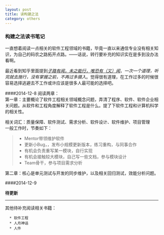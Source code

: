 ```yaml
---
layout: post
title: 读构建之法
category: others
---
```

### 构建之法读书笔记    

一直想着阅读一点相关的软件工程领域的书籍，毕竟一直以来通信专业没有相关知识，为自己的码农之路拓开点路。——话说，转行要补充的知识实在是多到没办法看啊。

最近看到知乎里面提到[*子路有闻，未之能行，唯恐有（又）闻*](http://www.zhihu.com/question/19550916/answer/29757926)，*一次一个道理，听完就去施行，没有掌握之前，不再过多摄入*。觉得很有道理，在工作过多的时候很容易选择逃避去不工作或许应该是很多人最可能的选择吧。

####2014-12-8   阅读两章：     
第一章：主要概论了软件工程相关领域概念问题，弄清了程序、软件、软件企业相关问题。从软件和工程角度解释了软件工程是什么。提了下软件工程和计算机科学的相关性。

相关词汇：质量保障、软件测试、需求分析、软件设计、软件维护、项目管理  
一般工作时，节奏如下：

> * Mentor带领维护软件
> * 更新小Bug，，发布小规模更新版本，练习重构，与同事合作
> * 有机会负责重写某一模块，自行实现
> * 有机会接触较大模块，自己写一些文档，参与模块设计
> * Team骨干，参与项目需求分析

第二章：核心是单元测试与开发的同步维护，以及相关回归测试，效能分析问题。

####2014-12-9




**待更新**
- - -
   其他待补充阅读相关书籍：    

      * 软件工程
      * 人月神话
      * 人件   
